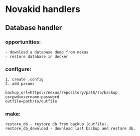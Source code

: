 # Novakid handlers

## Database handler

### opportunities:

    - download a database dump from nexus
    - restore database in docker

### configure:

    1. create .config
    2. add params

    backup_url=https://nexus/repository/path/to/backup
    usrpwd=username:password
    outfile=path/to/outfile

### make:
    restore_db - restore db from backup (outfile).
    restore_db_download - download last backup and restore db.